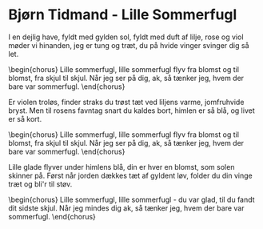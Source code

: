 # Bjørn Tidmand - Lille Sommerfugl




I en dejlig have, fyldt med gylden sol,
fyldt med duft af lilje, rose og viol
møder vi hinanden, jeg er tung og træt,
du på hvide vinger svinger dig så let.

\begin{chorus}
Lille sommerfugl, lille sommerfugl
flyv fra blomst og til blomst, fra skjul til skjul.
Når jeg ser på dig,
ak, så tænker jeg,
hvem der bare var sommerfugl.
\end{chorus}

Er violen troløs, finder straks du trøst
tæt ved liljens varme, jomfruhvide bryst.
Men til rosens favntag snart du kaldes bort,
himlen er så blå, og livet er så kort.

\begin{chorus}
Lille sommerfugl, lille sommerfugl
flyv fra blomst og til blomst, fra skjul til skjul.
Når jeg ser på dig,
ak, så tænker jeg,
hvem der bare var sommerfugl.
\end{chorus}

Lille glade flyver under himlens blå,
din er hver en blomst, som solen skinner på.
Først når jorden dækkes tæt af gyldent løv,
folder du din vinge træt og bli'r til støv.

\begin{chorus}
Lille sommerfugl, lille sommerfugl -
du var glad, til du fandt dit sidste skjul.
Når jeg mindes dig
ak, så tænker jeg,
hvem der bare var sommerfugl.
\end{chorus}
